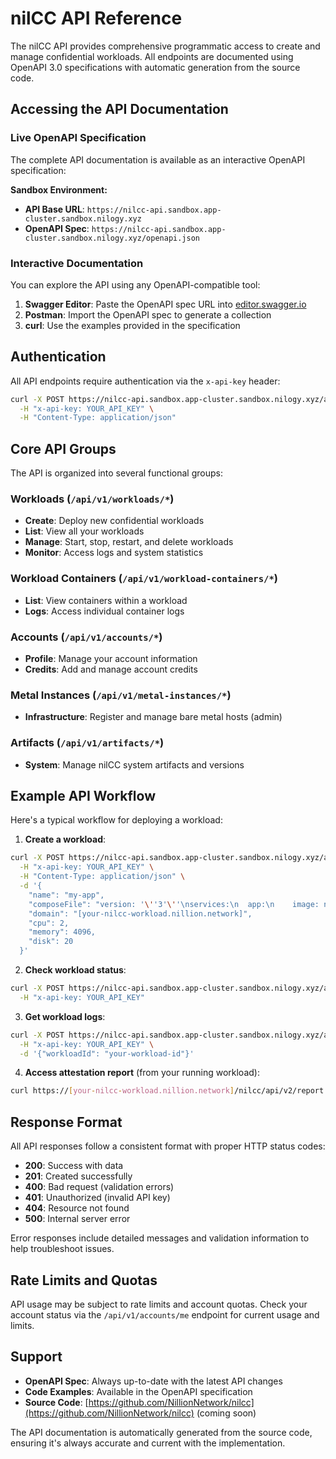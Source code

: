 # nilCC API Reference

The nilCC API provides comprehensive programmatic access to create and manage confidential workloads. All endpoints are documented using OpenAPI 3.0 specifications with automatic generation from the source code.

## Accessing the API Documentation

### Live OpenAPI Specification

The complete API documentation is available as an interactive OpenAPI specification:

**Sandbox Environment:**

- **API Base URL**: `https://nilcc-api.sandbox.app-cluster.sandbox.nilogy.xyz`
- **OpenAPI Spec**: `https://nilcc-api.sandbox.app-cluster.sandbox.nilogy.xyz/openapi.json`

### Interactive Documentation

You can explore the API using any OpenAPI-compatible tool:

1. **Swagger Editor**: Paste the OpenAPI spec URL into [editor.swagger.io](https://editor.swagger.io)
2. **Postman**: Import the OpenAPI spec to generate a collection
3. **curl**: Use the examples provided in the specification

## Authentication

All API endpoints require authentication via the `x-api-key` header:

```bash
curl -X POST https://nilcc-api.sandbox.app-cluster.sandbox.nilogy.xyz/api/v1/workloads/create \
  -H "x-api-key: YOUR_API_KEY" \
  -H "Content-Type: application/json"
```

## Core API Groups

The API is organized into several functional groups:

### Workloads (`/api/v1/workloads/*`)

- **Create**: Deploy new confidential workloads
- **List**: View all your workloads
- **Manage**: Start, stop, restart, and delete workloads
- **Monitor**: Access logs and system statistics

### Workload Containers (`/api/v1/workload-containers/*`)

- **List**: View containers within a workload
- **Logs**: Access individual container logs

### Accounts (`/api/v1/accounts/*`)

- **Profile**: Manage your account information
- **Credits**: Add and manage account credits

### Metal Instances (`/api/v1/metal-instances/*`)

- **Infrastructure**: Register and manage bare metal hosts (admin)

### Artifacts (`/api/v1/artifacts/*`)

- **System**: Manage nilCC system artifacts and versions

## Example API Workflow

Here's a typical workflow for deploying a workload:

1. **Create a workload**:

```bash
curl -X POST https://nilcc-api.sandbox.app-cluster.sandbox.nilogy.xyz/api/v1/workloads/create \
  -H "x-api-key: YOUR_API_KEY" \
  -H "Content-Type: application/json" \
  -d '{
    "name": "my-app",
    "composeFile": "version: '\''3'\''\nservices:\n  app:\n    image: nginx:latest\n    ports:\n      - \"80:80\"",
    "domain": "[your-nilcc-workload.nillion.network]",
    "cpu": 2,
    "memory": 4096,
    "disk": 20
  }'
```

2. **Check workload status**:

```bash
curl -X POST https://nilcc-api.sandbox.app-cluster.sandbox.nilogy.xyz/api/v1/workloads/list \
  -H "x-api-key: YOUR_API_KEY"
```

3. **Get workload logs**:

```bash
curl -X POST https://nilcc-api.sandbox.app-cluster.sandbox.nilogy.xyz/api/v1/workloads/logs \
  -H "x-api-key: YOUR_API_KEY" \
  -d '{"workloadId": "your-workload-id"}'
```

4. **Access attestation report** (from your running workload):

```bash
curl https://[your-nilcc-workload.nillion.network]/nilcc/api/v2/report
```

## Response Format

All API responses follow a consistent format with proper HTTP status codes:

- **200**: Success with data
- **201**: Created successfully
- **400**: Bad request (validation errors)
- **401**: Unauthorized (invalid API key)
- **404**: Resource not found
- **500**: Internal server error

Error responses include detailed messages and validation information to help troubleshoot issues.

## Rate Limits and Quotas

API usage may be subject to rate limits and account quotas. Check your account status via the `/api/v1/accounts/me` endpoint for current usage and limits.

## Support

- **OpenAPI Spec**: Always up-to-date with the latest API changes
- **Code Examples**: Available in the OpenAPI specification
- **Source Code**: [https://github.com/NillionNetwork/nilcc](https://github.com/NillionNetwork/nilcc) (coming soon)

The API documentation is automatically generated from the source code, ensuring it's always accurate and current with the implementation.
